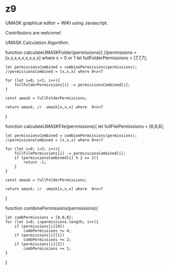 # z9

UMASK graphical editor + WIKI using Javascript.

Contributors are welcome!


UMASK Calculation Algorithm:

function calculateUMASKFolder(permissions){  //permissions = [x,x,x,x,x,x,x,x,x] where x = 0 or 1
	let fullFolderPermissions = [7,7,7];

	let permissionsCombined = combinePermissions(permissions); //permissionsCombined = [x,x,x] where 0<x<7
	
	for (let i=0; i<3; i++){
		fullFolderPermissions[i] -= permissionsCombined[i];
	}

	const umask = fullFolderPermissions;

	return umask; //  umask[x,x,x] where  0<x<7
}


function calculateUMASKFile(permissions){
	let fullFilePermissions = [6,6,6];

	let permissionsCombined = combinePermissions(permissions); //permissionsCombined = [x,x,x] where 0<x<7
	
	for (let i=0; i<3; i++){
		fullFilePermissions[i] -= permissionsCombined[i];
		if (permissionsCombined[i] % 2 == 1){
			return -1;
		}
	}

	const umask = fullFolderPermissions;

	return umask; //  umask[x,x,x] where  0<x<7
}


function combinePermissions(permissions){
	
	let combPermissions = [0,0,0];
	for (let i=0; i<permissions.length; i++){
		if (permissions[i][0])
			combPermissions += 4;
		if (permissions[i][1])
			combPermissions += 2;
		if (permissions[i][2])
			combPermissions += 1;
	}
}